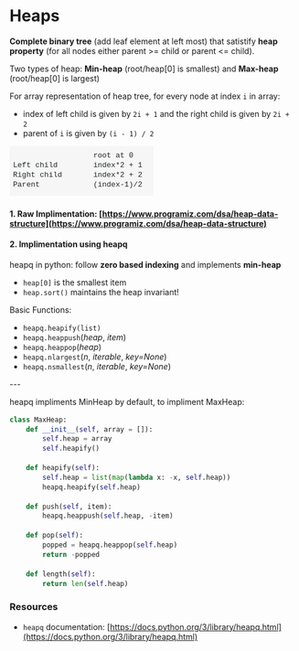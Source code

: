 # Heaps

**Complete binary tree** (add leaf element at left most) that satistify **heap property** (for all nodes either parent >= child or parent <= child).&#x20;

Two types of heap: **Min-heap** (root/heap\[0] is smallest) and **Max-heap** (root/heap\[0] is largest)

For array representation of heap tree, for every node at index `i` in array:

* index of left child is given by `2i + 1` and the right child is given by `2i + 2`
* parent of `i` is given by `(i - 1) / 2`

![](<../.gitbook/assets/image (1).png>)

&#x20;

#### 1. Raw Implimentation: [https://www.programiz.com/dsa/heap-data-structure](https://www.programiz.com/dsa/heap-data-structure)

#### 2. Implimentation using heapq

heapq in python: follow **zero based indexing** and implements **min-heap**

* `heap[0]` is the smallest item
* `heap.sort()` maintains the heap invariant!

Basic Functions:

* `heapq.heapify(list)`
* `heapq.heappush`(_heap_, _item_)
* `heapq.heappop`(_heap_)
* `heapq.nlargest`(_n_, _iterable_, _key=None_)
* `heapq.nsmallest`(_n_, _iterable_, _key=None_)

\---&#x20;

heapq impliments MinHeap by default, to impliment MaxHeap:

```python
class MaxHeap: 
    def __init__(self, array = []):
        self.heap = array
        self.heapify()
        
    def heapify(self):
        self.heap = list(map(lambda x: -x, self.heap))
        heapq.heapify(self.heap)

    def push(self, item):
        heapq.heappush(self.heap, -item)
        
    def pop(self):
        popped = heapq.heappop(self.heap)
        return -popped
    
    def length(self):
        return len(self.heap)
```

### Resources

* `heapq` documentation: [https://docs.python.org/3/library/heapq.html](https://docs.python.org/3/library/heapq.html)
